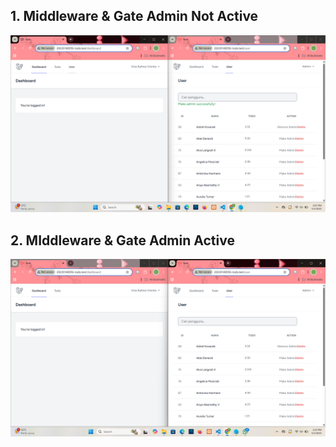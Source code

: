 ## 1. Middleware & Gate Admin Not Active
![alt text](<Screenshot 2025-05-03 150546.png>)
## 2. MIddleware & Gate Admin Active 
![alt text](<Screenshot 2025-05-03 151950.png>)